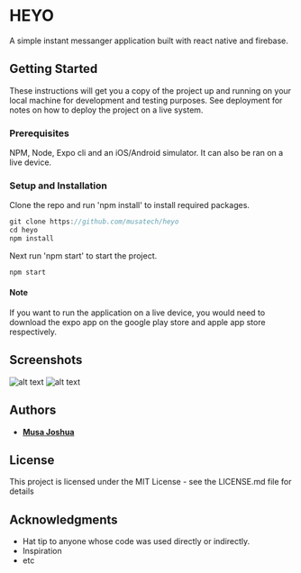# HEYO

A simple instant messanger application built with react native and firebase.

## Getting Started

These instructions will get you a copy of the project up and running on your local machine for development and testing purposes. See deployment for notes on how to deploy the project on a live system.

### Prerequisites

NPM, Node, Expo cli and an iOS/Android simulator.
It can also be ran on a live device.

### Setup and Installation

Clone the repo and run 'npm install' to install required packages.

```javascript
git clone https://github.com/musatech/heyo
cd heyo
npm install
```
Next run 'npm start' to start the project.

```javascript
npm start
```

#### Note
If you want to run the application on a live device, you would need to download the expo app on the google play store and apple app store respectively.

## Screenshots

![alt text](https://github.com/musatech/heyo/blob/master/IMG_2098.PNG)
![alt text](https://github.com/musatech/heyo/blob/master/IMG_2099.PNG)

## Authors

* **[Musa Joshua](https://github.com/musatech)**

## License

This project is licensed under the MIT License - see the LICENSE.md file for details

## Acknowledgments

* Hat tip to anyone whose code was used directly or indirectly.
* Inspiration
* etc
